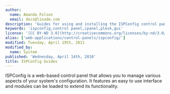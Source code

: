 ```yaml
---
author:
  name: Amanda Folson
  email: docs@linode.com
description: 'Guides for using and installing the ISPConfig control panel.'
keywords: 'ispconfig,control panel,cpanel,plesk,gui'
license: '[CC BY-ND 3.0](http://creativecommons.org/licenses/by-nd/3.0/us/)'
alias: ['web-applications/control-panels/ispconfig/']
modified: Tuesday, April 19th, 2011
modified_by:
  name: System
published: 'Wednesday, April 14th, 2010'
title: ISPConfig Guides
---
```


ISPConfig is a web-based control panel that allows you to manage various aspects of your system's configuration. It features an easy to use interface and modules can be loaded to extend its functionality.
